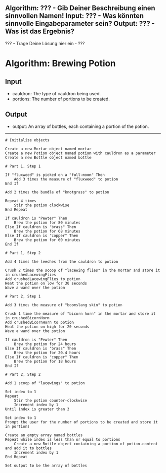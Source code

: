 
Algorithm: ??? - Gib Deiner Beschreibung einen sinnvollen Namen!
Input: ??? - Was könnten sinnvolle Eingabeparameter sein?
Output: ??? - Was ist das Ergebnis?
---
??? - Trage Deine Lösung hier ein - ???


# Algorithm: Brewing Potion

## Input

- cauldron: The type of cauldron being used.
- portions: The number of portions to be created.

## Output

- output: An array of bottles, each containing a portion of the potion.

---
~~~
# Initialize objects

Create a new Mortar object named mortar
Create a new Potion object named potion with cauldron as a parameter
Create a new Bottle object named bottle

# Part 1, Step 1

If "fluxweed" is picked on a "full-moon" Then
    Add 3 times the measure of "fluxweed" to potion
End If

Add 2 times the bundle of "knotgrass" to potion

Repeat 4 times
    Stir the potion clockwise
End Repeat

If cauldron is "Pewter" Then
    Brew the potion for 80 minutes
Else If cauldron is "brass" Then
    Brew the potion for 68 minutes
Else If cauldron is "copper" Then
    Brew the potion for 60 minutes
End If

# Part 1, Step 2

Add 4 times the leeches from the cauldron to potion

Crush 2 times the scoop of "lacewing flies" in the mortar and store it in crushedLacewingFlies
Add crushedLacewingFlies to potion
Heat the potion on low for 30 seconds
Wave a wand over the potion

# Part 2, Step 1

Add 3 times the measure of "boomslang skin" to potion

Crush 1 time the measure of "bicorn horn" in the mortar and store it in crushedBicornHorn
Add crushedBicornHorn to potion
Heat the potion on high for 20 seconds
Wave a wand over the potion

If cauldron is "Pewter" Then
    Brew the potion for 24 hours
Else If cauldron is "brass" Then
    Brew the potion for 20.4 hours
Else If cauldron is "copper" Then
    Brew the potion for 18 hours
End If

# Part 2, Step 2

Add 1 scoop of "lacewings" to potion

Set index to 1
Repeat
    Stir the potion counter-clockwise
    Increment index by 1
Until index is greater than 3

Set index to 1
Prompt the user for the number of portions to be created and store it in portions

Create an empty array named bottles
Repeat while index is less than or equal to portions
    Create a new Bottle object containing a portion of potion.content and add it to bottles
    Increment index by 1
End Repeat

Set output to be the array of bottles
~~~
